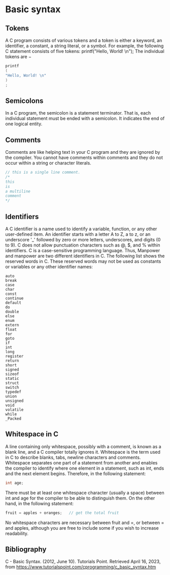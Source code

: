 # Basic syntax

## Tokens

A C program consists of various tokens and a token is either a keyword, an identifier, a constant, a string literal, or a symbol. For example, the following C statement consists of five tokens:
printf("Hello, World! \n");
The individual tokens are −

```c
printf
(
"Hello, World! \n"
)
;
```

## Semicolons

In a C program, the semicolon is a statement terminator. That is, each individual statement must be ended with a semicolon. It indicates the end of one logical entity. 

## Comments

Comments are like helping text in your C program and they are ignored by the compiler. You cannot have comments within comments and they do not occur within a string or character literals.

```c
// this is a single line comment.
/*
this
is
a multiline
comment
*/
```

## Identifiers

A C identifier is a name used to identify a variable, function, or any other user-defined item. An identifier starts with a letter A to Z, a to z, or an underscore '_' followed by zero or more letters, underscores, and digits (0 to 9). C does not allow punctuation characters such as @, $, and % within identifiers. C is a case-sensitive programming language. Thus, Manpower and manpower are two different identifiers in C. The following list shows the reserved words in C. These reserved words may not be used as constants or variables or any other identifier names:

    auto
    break
    case
    char
    const
    continue
    default
    do 
    double
    else
    enum
    extern
    float
    for
    goto
    if
    int
    long
    register
    return
    short
    signed
    sizeof
    static
    struct
    switch
    typedef
    union
    unsigned
    void
    volatile
    while
    _Packed

## Whitespace in C

A line containing only whitespace, possibly with a comment, is known as a blank line, and a C compiler totally ignores it. Whitespace is the term used in C to describe blanks, tabs, newline characters and comments. Whitespace separates one part of a statement from another and enables the compiler to identify where one element in a statement, such as int, ends and the next element begins. Therefore, in the following statement:

```c
int age;
```

There must be at least one whitespace character (usually a space) between int and age for the compiler to be able to distinguish them. On the other hand, in the following statement:

```c
fruit = apples + oranges;   // get the total fruit
```

No whitespace characters are necessary between fruit and =, or between = and apples, although you are free to include some if you wish to increase readability.

## Bibliography

C - Basic Syntax. (2012, June 10). Tutorials Point. Retrieved April 16, 2023, from https://www.tutorialspoint.com/cprogramming/c_basic_syntax.htm